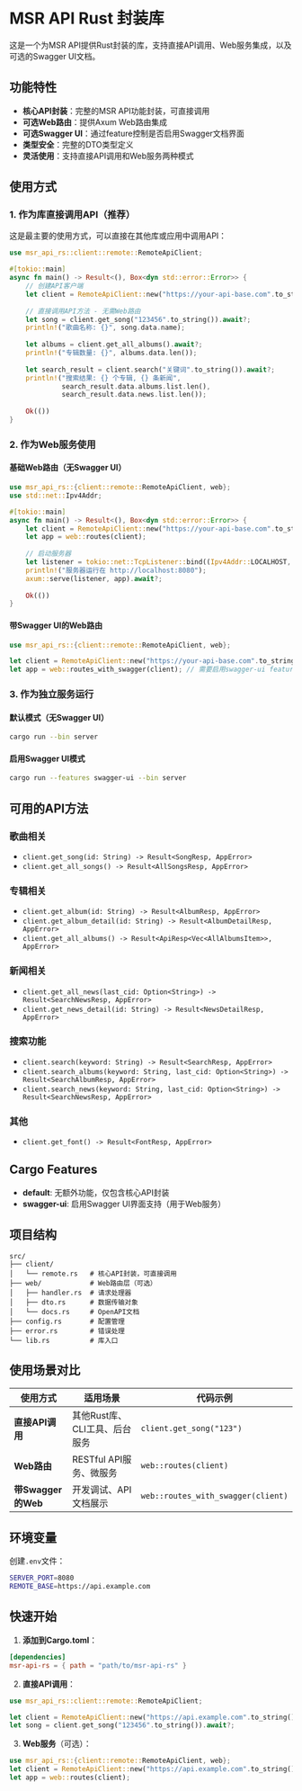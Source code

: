 # MSR API Rust 封装库

这是一个为MSR API提供Rust封装的库，支持直接API调用、Web服务集成，以及可选的Swagger UI文档。

## 功能特性

- **核心API封装**：完整的MSR API功能封装，可直接调用
- **可选Web路由**：提供Axum Web路由集成
- **可选Swagger UI**：通过feature控制是否启用Swagger文档界面
- **类型安全**：完整的DTO类型定义
- **灵活使用**：支持直接API调用和Web服务两种模式

## 使用方式

### 1. 作为库直接调用API（推荐）

这是最主要的使用方式，可以直接在其他库或应用中调用API：

```rust
use msr_api_rs::client::remote::RemoteApiClient;

#[tokio::main]
async fn main() -> Result<(), Box<dyn std::error::Error>> {
    // 创建API客户端
    let client = RemoteApiClient::new("https://your-api-base.com".to_string());
    
    // 直接调用API方法 - 无需Web路由
    let song = client.get_song("123456".to_string()).await?;
    println!("歌曲名称: {}", song.data.name);
    
    let albums = client.get_all_albums().await?;
    println!("专辑数量: {}", albums.data.len());
    
    let search_result = client.search("关键词".to_string()).await?;
    println!("搜索结果: {} 个专辑, {} 条新闻", 
             search_result.data.albums.list.len(), 
             search_result.data.news.list.len());
    
    Ok(())
}
```

### 2. 作为Web服务使用

#### 基础Web路由（无Swagger UI）
```rust
use msr_api_rs::{client::remote::RemoteApiClient, web};
use std::net::Ipv4Addr;

#[tokio::main]
async fn main() -> Result<(), Box<dyn std::error::Error>> {
    let client = RemoteApiClient::new("https://your-api-base.com".to_string());
    let app = web::routes(client);
    
    // 启动服务器
    let listener = tokio::net::TcpListener::bind((Ipv4Addr::LOCALHOST, 8080)).await?;
    println!("服务器运行在 http://localhost:8080");
    axum::serve(listener, app).await?;
    
    Ok(())
}
```

#### 带Swagger UI的Web路由
```rust
use msr_api_rs::{client::remote::RemoteApiClient, web};

let client = RemoteApiClient::new("https://your-api-base.com".to_string());
let app = web::routes_with_swagger(client); // 需要启用swagger-ui feature
```

### 3. 作为独立服务运行

#### 默认模式（无Swagger UI）
```bash
cargo run --bin server
```

#### 启用Swagger UI模式
```bash
cargo run --features swagger-ui --bin server
```

## 可用的API方法

### 歌曲相关
- `client.get_song(id: String) -> Result<SongResp, AppError>`
- `client.get_all_songs() -> Result<AllSongsResp, AppError>`

### 专辑相关
- `client.get_album(id: String) -> Result<AlbumResp, AppError>`
- `client.get_album_detail(id: String) -> Result<AlbumDetailResp, AppError>`
- `client.get_all_albums() -> Result<ApiResp<Vec<AllAlbumsItem>>, AppError>`

### 新闻相关
- `client.get_all_news(last_cid: Option<String>) -> Result<SearchNewsResp, AppError>`
- `client.get_news_detail(id: String) -> Result<NewsDetailResp, AppError>`

### 搜索功能
- `client.search(keyword: String) -> Result<SearchResp, AppError>`
- `client.search_albums(keyword: String, last_cid: Option<String>) -> Result<SearchAlbumResp, AppError>`
- `client.search_news(keyword: String, last_cid: Option<String>) -> Result<SearchNewsResp, AppError>`

### 其他
- `client.get_font() -> Result<FontResp, AppError>`

## Cargo Features

- **default**: 无额外功能，仅包含核心API封装
- **swagger-ui**: 启用Swagger UI界面支持（用于Web服务）

## 项目结构

```
src/
├── client/
│   └── remote.rs   # 核心API封装，可直接调用
├── web/            # Web路由层（可选）
│   ├── handler.rs  # 请求处理器
│   ├── dto.rs      # 数据传输对象
│   └── docs.rs     # OpenAPI文档
├── config.rs       # 配置管理
├── error.rs        # 错误处理
└── lib.rs          # 库入口
```

## 使用场景对比

| 使用方式 | 适用场景 | 代码示例 |
|----------|----------|----------|
| **直接API调用** | 其他Rust库、CLI工具、后台服务 | `client.get_song("123")` |
| **Web路由** | RESTful API服务、微服务 | `web::routes(client)` |
| **带Swagger的Web** | 开发调试、API文档展示 | `web::routes_with_swagger(client)` |

## 环境变量

创建`.env`文件：
```bash
SERVER_PORT=8080
REMOTE_BASE=https://api.example.com
```

## 快速开始

1. **添加到Cargo.toml**：
```toml
[dependencies]
msr-api-rs = { path = "path/to/msr-api-rs" }
```

2. **直接API调用**：
```rust
use msr_api_rs::client::remote::RemoteApiClient;

let client = RemoteApiClient::new("https://api.example.com".to_string());
let song = client.get_song("123456".to_string()).await?;
```

3. **Web服务**（可选）：
```rust
use msr_api_rs::{client::remote::RemoteApiClient, web};
let client = RemoteApiClient::new("https://api.example.com".to_string());
let app = web::routes(client);
